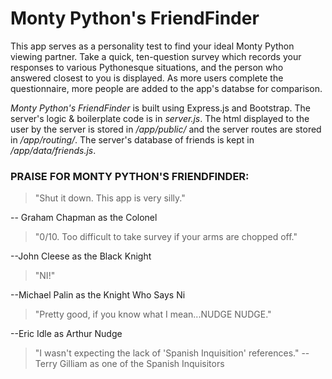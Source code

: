 # Monty Python's FriendFinder

This app serves as a personality test to find your ideal Monty Python viewing partner. Take a quick, ten-question survey which records your responses to various Pythonesque situations, and the person who answered closest to you is displayed. As more users complete the questionnaire, more people are added to the app's databse for comparison.

*Monty Python's FriendFinder* is built using Express.js and Bootstrap. The server's logic & boilerplate code is in *server.js*. The html displayed to the user by the server is stored in */app/public/* and the server routes are stored in */app/routing/*. The server's database of friends is kept in */app/data/friends.js*. 

### PRAISE FOR MONTY PYTHON'S FRIENDFINDER:

>"Shut it down. This app is very silly." 

-- Graham Chapman as the Colonel 

>"0/10. Too difficult to take survey if your arms are chopped off."

--John Cleese as the Black Knight

>"NI!"

--Michael Palin as the Knight Who Says Ni

>"Pretty good, if you know what I mean...NUDGE NUDGE."

--Eric Idle as Arthur Nudge

>"I wasn't expecting the lack of 'Spanish Inquisition' references."
--Terry Gilliam as one of the Spanish Inquisitors



